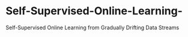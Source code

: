 # Self-Supervised-Online-Learning-
Self-Supervised Online Learning from Gradually Drifting Data Streams
